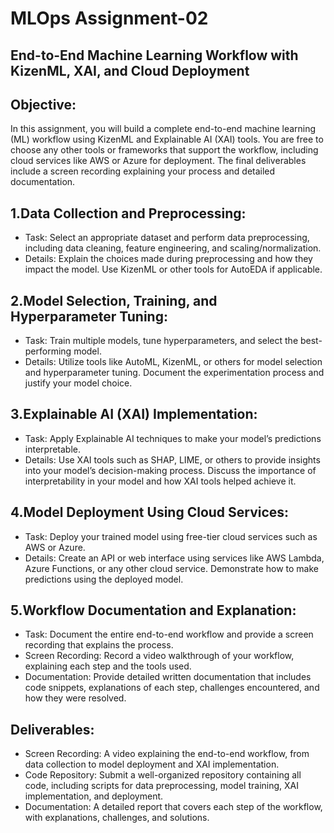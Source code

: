# MLOps Assignment-02
## End-to-End Machine Learning Workflow with KizenML, XAI, and Cloud Deployment

## Objective:
In this assignment, you will build a complete end-to-end machine learning (ML) workflow using KizenML and Explainable AI (XAI) tools. You are free to choose any other tools or frameworks that support the workflow, including cloud services like AWS or Azure for deployment. The final deliverables include a screen recording explaining your process and detailed documentation.

## 1.Data Collection and Preprocessing:
* Task: Select an appropriate dataset and perform data preprocessing, including data cleaning, feature engineering, and scaling/normalization.
* Details: Explain the choices made during preprocessing and how they impact the model. Use KizenML or other tools for AutoEDA if applicable.
	
## 2.Model Selection, Training, and Hyperparameter Tuning:
* Task: Train multiple models, tune hyperparameters, and select the best-performing model.
* Details: Utilize tools like AutoML, KizenML, or others for model selection and hyperparameter tuning. Document the experimentation process and justify your model choice.
	
## 3.Explainable AI (XAI) Implementation:
* Task: Apply Explainable AI techniques to make your model’s predictions interpretable.
* Details: Use XAI tools such as SHAP, LIME, or others to provide insights into your model’s decision-making process. Discuss the importance of interpretability in your model and how XAI tools helped achieve it.
	
## 4.Model Deployment Using Cloud Services:
* Task: Deploy your trained model using free-tier cloud services such as AWS or Azure.
* Details: Create an API or web interface using services like AWS Lambda, Azure Functions, or any other cloud service. Demonstrate how to make predictions using the deployed model.

## 5.Workflow Documentation and Explanation:
* Task: Document the entire end-to-end workflow and provide a screen recording that explains the process.
* Screen Recording: Record a video walkthrough of your workflow, explaining each step and the tools used.
* Documentation: Provide detailed written documentation that includes code snippets, explanations of each step, challenges encountered, and how they were resolved.

## Deliverables:
* Screen Recording: A video explaining the end-to-end workflow, from data collection to model deployment and XAI implementation.
* Code Repository: Submit a well-organized repository containing all code, including scripts for data preprocessing, model training, XAI implementation, and deployment.
* Documentation: A detailed report that covers each step of the workflow, with explanations, challenges, and solutions.